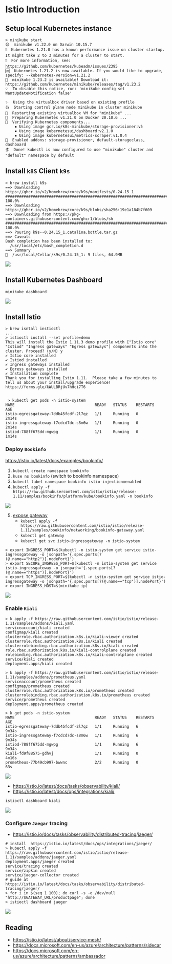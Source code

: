 <!-- weight: 10 -->
<!-- menu: Introduction -->
# Istio Introduction

## Setup local Kubernetes instance 

```
> minikube start
😄  minikube v1.22.0 on Darwin 10.15.7
❗  Kubernetes 1.21.0 has a known performance issue on cluster startup. It might take 2 to 3 minutes for a cluster to start.
❗  For more information, see: https://github.com/kubernetes/kubeadm/issues/2395
🆕  Kubernetes 1.21.2 is now available. If you would like to upgrade, specify: --kubernetes-version=v1.21.2
🎉  minikube 1.23.2 is available! Download it: https://github.com/kubernetes/minikube/releases/tag/v1.23.2
💡  To disable this notice, run: 'minikube config set WantUpdateNotification false'

✨  Using the virtualbox driver based on existing profile
👍  Starting control plane node minikube in cluster minikube
🔄  Restarting existing virtualbox VM for "minikube" ...
🐳  Preparing Kubernetes v1.21.0 on Docker 20.10.6 ...
🔎  Verifying Kubernetes components...
    ▪ Using image gcr.io/k8s-minikube/storage-provisioner:v5
    ▪ Using image kubernetesui/dashboard:v2.1.0
    ▪ Using image kubernetesui/metrics-scraper:v1.0.4
🌟  Enabled addons: storage-provisioner, default-storageclass, dashboard
🏄  Done! kubectl is now configured to use "minikube" cluster and "default" namespace by default
```

## Install `k8S` Client `k9s`

```shell
> brew install k9s
==> Downloading https://ghcr.io/v2/homebrew/core/k9s/manifests/0.24.15_1
######################################################################## 100.0%
==> Downloading https://ghcr.io/v2/homebrew/core/k9s/blobs/sha256:19e1a184b7f609
==> Downloading from https://pkg-containers.githubusercontent.com/ghcr1/blobs/sh
######################################################################## 100.0%
==> Pouring k9s--0.24.15_1.catalina.bottle.tar.gz
==> Caveats
Bash completion has been installed to:
  /usr/local/etc/bash_completion.d
==> Summary
🍺  /usr/local/Cellar/k9s/0.24.15_1: 9 files, 64.9MB
```

![](k9s.png)

## Install Kubernetes Dashboard

```
minikube dashboard
```

![](dashboard.png)

## Install Istio

```
> brew isntall instioctl
...
> istioctl install --set profile=demo
This will install the Istio 1.11.3 demo profile with ["Istio core" "Istiod" "Ingress gateways" "Egress gateways"] components into the cluster. Proceed? (y/N) y
✔ Istio core installed
✔ Istiod installed
✔ Ingress gateways installed
✔ Egress gateways installed
✔ Installation complete
Thank you for installing Istio 1.11.  Please take a few minutes to tell us about your install/upgrade experience!  https://forms.gle/kWULBRjUv7hHci7T6


 > kubectl get pods -n istio-system
NAME                                   READY   STATUS    RESTARTS   AGE
istio-egressgateway-7ddb45fcdf-2l7qz   1/1     Running   0          2m14s
istio-ingressgateway-f7cdcd7dc-s8m6w   1/1     Running   0          2m14s
istiod-788ff675dd-mgwpg                1/1     Running   0          1m14s

```

### Deploy `Bookinfo`

https://istio.io/latest/docs/examples/bookinfo/


1. `kubectl create namespace bookinfo`
1. `kuse ns bookinfo` (switch to bookinfo namespace) 
1. `kubectl label namespace bookinfo istio-injection=enabled`
1. `kubectl apply -f https://raw.githubusercontent.com/istio/istio/release-1.11/samples/bookinfo/platform/kube/bookinfo.yaml -n bookinfo`

![](bookinfo.png)

5. [expose gateway](https://istio.io/latest/docs/tasks/traffic-management/ingress/ingress-control/#determining-the-ingress-ip-and-ports)
   - `kubectl apply -f https://raw.githubusercontent.com/istio/istio/release-1.11/samples/bookinfo/networking/bookinfo-gateway.yaml`
   - `kubectl get gateway`
   - `kubectl get svc istio-ingressgateway -n istio-system`




```shell
> export INGRESS_PORT=$(kubectl -n istio-system get service istio-ingressgateway -o jsonpath='{.spec.ports[?(@.name=="http2")].nodePort}')
> export SECURE_INGRESS_PORT=$(kubectl -n istio-system get service istio-ingressgateway -o jsonpath='{.spec.ports[?(@.name=="https")].nodePort}')
> export TCP_INGRESS_PORT=$(kubectl -n istio-system get service istio-ingressgateway -o jsonpath='{.spec.ports[?(@.name=="tcp")].nodePort}')
> export INGRESS_HOST=$(minikube ip)
```

![](bookinfo-deployed.png)

### Enable `Kiali`

```shell
> k apply -f https://raw.githubusercontent.com/istio/istio/release-1.11/samples/addons/kiali.yaml
serviceaccount/kiali created
configmap/kiali created
clusterrole.rbac.authorization.k8s.io/kiali-viewer created
clusterrole.rbac.authorization.k8s.io/kiali created
clusterrolebinding.rbac.authorization.k8s.io/kiali created
role.rbac.authorization.k8s.io/kiali-controlplane created
rolebinding.rbac.authorization.k8s.io/kiali-controlplane created
service/kiali created
deployment.apps/kiali created

> k apply -f https://raw.githubusercontent.com/istio/istio/release-1.11/samples/addons/prometheus.yaml
serviceaccount/prometheus created
configmap/prometheus created
clusterrole.rbac.authorization.k8s.io/prometheus created
clusterrolebinding.rbac.authorization.k8s.io/prometheus created
service/prometheus created
deployment.apps/prometheus created

> k get pods -n istio-system
NAME                                   READY   STATUS    RESTARTS   AGE
istio-egressgateway-7ddb45fcdf-2l7qz   1/1     Running   6          9m34s
istio-ingressgateway-f7cdcd7dc-s8m6w   1/1     Running   6          9m34s
istiod-788ff675dd-mgwpg                1/1     Running   6          9m34s
kiali-fd9f88575-gdhvj                  1/1     Running   0          4m16s
prometheus-77b49cb997-bwwnc            2/2     Running   0          63s

```

![](kiali.png)

- https://istio.io/latest/docs/tasks/observability/kiali/
- https://istio.io/latest/docs/ops/integrations/kiali/

```
istioctl dashboard kiali
```

![](kiali-bookinfo.png)

### Configure `Jaegar` tracing

- https://istio.io/docs/tasks/observability/distributed-tracing/jaeger/

```shell
# install  https://istio.io/latest/docs/ops/integrations/jaeger/
> kubectl apply -f https://raw.githubusercontent.com/istio/istio/release-1.11/samples/addons/jaeger.yaml
deployment.apps/jaeger created
service/tracing created
service/zipkin created
service/jaeger-collector created
# guide at https://istio.io/latest/docs/tasks/observability/distributed-tracing/jaeger/
> for i in $(seq 1 100); do curl -s -o /dev/null "http://$GATEWAY_URL/productpage"; done
> istioctl dashboard jaeger
```

![](jaegar.png)

## Reading 

- https://istio.io/latest/about/service-mesh/
- https://docs.microsoft.com/en-us/azure/architecture/patterns/sidecar
- https://docs.microsoft.com/en-us/azure/architecture/patterns/ambassador